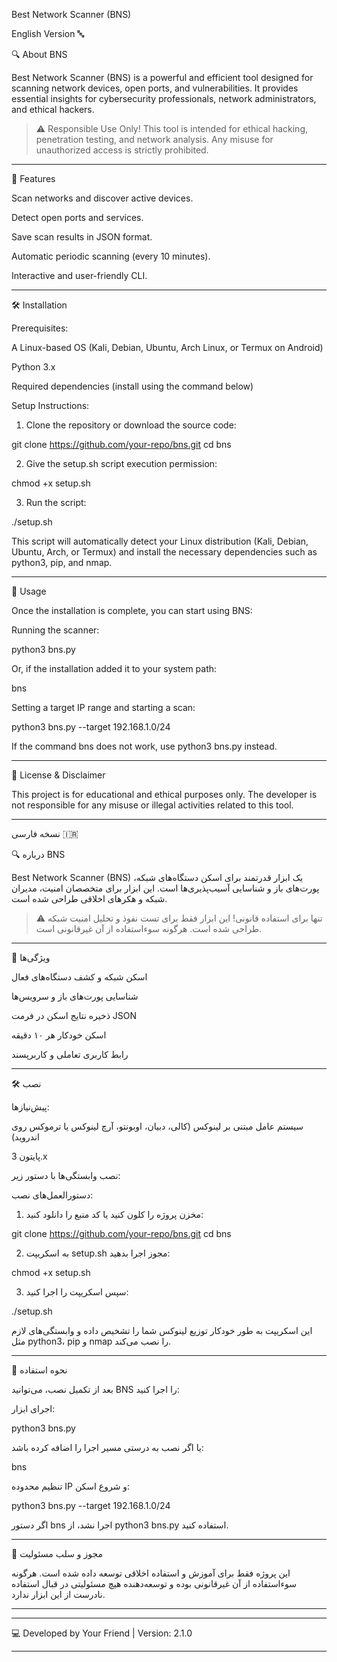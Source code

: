 Best Network Scanner (BNS)

English Version 🔤

🔍 About BNS

Best Network Scanner (BNS) is a powerful and efficient tool designed for scanning network devices, open ports, and vulnerabilities. It provides essential insights for cybersecurity professionals, network administrators, and ethical hackers.

> ⚠️ Responsible Use Only! This tool is intended for ethical hacking, penetration testing, and network analysis. Any misuse for unauthorized access is strictly prohibited.




---

🚀 Features

Scan networks and discover active devices.

Detect open ports and services.

Save scan results in JSON format.

Automatic periodic scanning (every 10 minutes).

Interactive and user-friendly CLI.



---

🛠 Installation

Prerequisites:

A Linux-based OS (Kali, Debian, Ubuntu, Arch Linux, or Termux on Android)

Python 3.x

Required dependencies (install using the command below)


Setup Instructions:

1. Clone the repository or download the source code:

git clone https://github.com/your-repo/bns.git
cd bns


2. Give the setup.sh script execution permission:

chmod +x setup.sh


3. Run the script:

./setup.sh

This script will automatically detect your Linux distribution (Kali, Debian, Ubuntu, Arch, or Termux) and install the necessary dependencies such as python3, pip, and nmap.




---

📌 Usage

Once the installation is complete, you can start using BNS:

Running the scanner:

python3 bns.py

Or, if the installation added it to your system path:

bns

Setting a target IP range and starting a scan:

python3 bns.py --target 192.168.1.0/24

If the command bns does not work, use python3 bns.py instead.


---

📝 License & Disclaimer

This project is for educational and ethical purposes only. The developer is not responsible for any misuse or illegal activities related to this tool.


---

نسخه فارسی 🇮🇷

🔍 درباره BNS

Best Network Scanner (BNS) یک ابزار قدرتمند برای اسکن دستگاه‌های شبکه، پورت‌های باز و شناسایی آسیب‌پذیری‌ها است. این ابزار برای متخصصان امنیت، مدیران شبکه و هکرهای اخلاقی طراحی شده است.

> ⚠️ تنها برای استفاده قانونی! این ابزار فقط برای تست نفوذ و تحلیل امنیت شبکه طراحی شده است. هرگونه سوءاستفاده از آن غیرقانونی است.




---

🚀 ویژگی‌ها

اسکن شبکه و کشف دستگاه‌های فعال

شناسایی پورت‌های باز و سرویس‌ها

ذخیره نتایج اسکن در فرمت JSON

اسکن خودکار هر ۱۰ دقیقه

رابط کاربری تعاملی و کاربرپسند



---

🛠 نصب

پیش‌نیازها:

سیستم عامل مبتنی بر لینوکس (کالی، دبیان، اوبونتو، آرچ لینوکس یا ترموکس روی اندروید)

پایتون 3.x

نصب وابستگی‌ها با دستور زیر:


دستورالعمل‌های نصب:

1. مخزن پروژه را کلون کنید یا کد منبع را دانلود کنید:

git clone https://github.com/your-repo/bns.git
cd bns


2. به اسکریپت setup.sh مجوز اجرا بدهید:

chmod +x setup.sh


3. سپس اسکریپت را اجرا کنید:

./setup.sh

این اسکریپت به طور خودکار توزیع لینوکس شما را تشخیص داده و وابستگی‌های لازم مثل python3، pip و nmap را نصب می‌کند.




---

📌 نحوه استفاده

بعد از تکمیل نصب، می‌توانید BNS را اجرا کنید:

اجرای ابزار:

python3 bns.py

یا اگر نصب به درستی مسیر اجرا را اضافه کرده باشد:

bns

تنظیم محدوده IP و شروع اسکن:

python3 bns.py --target 192.168.1.0/24

اگر دستور bns اجرا نشد، از python3 bns.py استفاده کنید.


---

📝 مجوز و سلب مسئولیت

این پروژه فقط برای آموزش و استفاده اخلاقی توسعه داده شده است. هرگونه سوءاستفاده از آن غیرقانونی بوده و توسعه‌دهنده هیچ مسئولیتی در قبال استفاده نادرست از این ابزار ندارد.


---




---

💻 Developed by Your Friend | Version: 2.1.0


---

